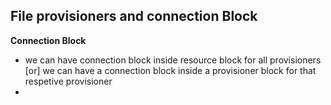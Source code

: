 ## File provisioners and connection Block
**Connection Block**
- we can have connection block inside resource block for all provisioners [or] we can have a connection block inside a provisioner block for that respetive provisioner 
- 